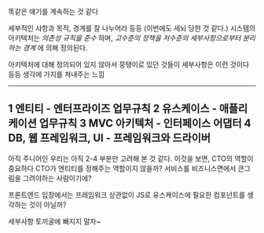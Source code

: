 똑같은 얘기를 계속하는 것 같다 

세부적인 사항과 목적, 경계를 잘 나누어라 등등 (이번에도 세뇌 당한 것 같다.)
시스템의 아키텍처는 _의존성 규칙을 준수_ 하며, _고수준의 정책을 저수준의 세부사항으로부터 분리하는 경계_ 에 의해 정의된다.

아키텍처에 대해 정의되어 있지 않아서 뭉탱이로 있던 것들이 
세부사항은 이런 것이다 등등 생각에 가지를 쳐내주는 느낌

----
1 엔티티 - 엔터프라이즈 업무규칙
2 유스케이스 - 애플리케이션 업무규칙
3 MVC 아키텍처 - 인터페이스 어댑터
4 DB, 웹 프레임워크, UI - 프레임워크와 드라이버
----

아직 주니어인 우리는 아직 2-4 부분만 고려해 본 것 같다. 
이것을 보면, CTO의 역할이 중요하다 
CTO가 엔티티를 정해주는 역할이지 않을까? 서비스를 비즈니스면에서 큰그림을 그려야하는 사람이기에? 

프론트엔드 입장에서는 
프레임워크 상관없이 JS로 유스케이스에 필요한 컴포넌트를 생각하는 것이 아닐까? 

세부사항 토끼굴에 빠지지 말자~

